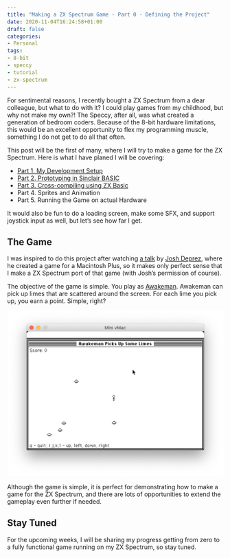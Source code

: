 ```yaml
---
title: "Making a ZX Spectrum Game - Part 0 - Defining the Project"
date: 2020-11-04T16:24:58+01:00
draft: false
categories:
- Personal
tags: 
- 8-bit
- speccy
- tutorial
- zx-spectrum
---
```


For sentimental reasons, I recently bought a ZX Spectrum from a dear colleague, but what to do with it? I could play games from my childhood, but why not make my own?! The Speccy, after all, was what created a generation of bedroom coders. Because of the 8-bit hardware limitations, this would be an excellent opportunity to flex my programming muscle, something I do not get to do all that often.

This post will be the first of many, where I will try to make a game for the ZX Spectrum. Here is what I have planed I will be covering:

- [Part 1. My Development Setup](https://boblbobl.com/2020/11/10/making-a-zx-spectrum-game-part-1-my-development-setup/)
- [Part 2. Prototyping in Sinclair BASIC](https://boblbobl.com/2020/11/17/making-a-zx-spectrum-game-part-2-the-initial-prototype-in-sinclair-basic/)
- [Part 3. Cross-compiling using ZX Basic](https://boblbobl.com/2020/11/24/making-a-zx-spectrum-game-part-3-cross-compiling-in-zx-basic/)
- Part 4. Sprites and Animation
- Part 5. Running the Game on actual Hardware

It would also be fun to do a loading screen, make some SFX, and support joystick input as well, but let’s see how far I get.

## The Game

I was inspired to do this project after watching [a talk](https://youtu.be/cN8v2UTENSo) by [Josh Deprez](https://drjosh.dev/), where he created a game for a Macintosh Plus, so it makes only perfect sense that I make a ZX Spectrum port of that game (with Josh’s permission of course).

The objective of the game is simple. You play as [Awakeman](https://awakeman.com/). Awakeman can pick up limes that are scattered around the screen. For each lime you pick up, you earn a point. Simple, right?

![Screenshot of Limes](/images/posts/awakeman-macintosh.png "Screenshot of Limes, an Awakeman game by Josh Deprez running in the Mini vMac emulator")

Although the game is simple, it is perfect for demonstrating how to make a game for the ZX Spectrum, and there are lots of opportunities to extend the gameplay even further if needed.

## Stay Tuned

For the upcoming weeks, I will be sharing my progress getting from zero to a fully functional game running on my ZX Spectrum, so stay tuned.